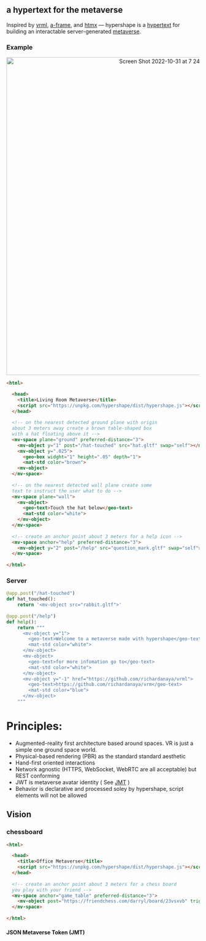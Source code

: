 ## a hypertext for the metaverse

Inspired by [vrml](https://en.wikipedia.org/wiki/VRML), [a-frame](https://aframe.io/), and [htmx](https://htmx.org/) — hypershape is a [hypertext](https://en.wikipedia.org/wiki/Hypertext) for building an interactable server-generated [metaverse](https://en.wikipedia.org/wiki/Metaverse).

### Example

<p align="center">
<img width="830" alt="Screen Shot 2022-10-31 at 7 24 40 PM" src="https://user-images.githubusercontent.com/294042/199145684-134238ec-e71b-4ad0-8316-3418fda02a5f.png">
</p>


```html
<html>

  <head>
    <title>Living Room Metaverse</title>
    <script src="https://unpkg.com/hypershape/dist/hypershape.js"></script>
  </head>
  
  <!-- on the nearest detected ground plane with origin 
  about 3 meters away create a brown table-shaped box 
  with a hat floating above it -->
  <mv-space plane="ground" preferred-distance="3">
    <mv-object y="1" post="/hat-touched" src="hat.gltf" swap="self"></mv-object>
    <mv-object y=".025">
      <geo-box widght="1" height=".05" depth="1">
      <mat-std color="brown">
    <mv-object>
  </mv-space>
        
  <!-- on the nearest detected wall plane create some 
  text to instruct the user what to do -->
  <mv-space plane="wall">
    <mv-object>
      <geo-text>Touch the hat below</geo-text>
      <mat-std color="white">
    </mv-object>
  </mv-space>
    
  <!-- create an anchor point about 3 meters for a help icon -->  
  <mv-space anchor="help" preferred-distance="3">
    <mv-object y="2" post="/help" src="question_mark.gltf" swap="self"></mv-object>
  </mv-space>
    
</html>
```

### Server

```python
@app.post("/hat-touched")
def hat_touched():
    return '<mv-object src="rabbit.gltf">'
    
@app.post("/help")
def help():
    return """
      <mv-object y="1">
        <geo-text>Welcome to a metaverse made with hypershape</geo-text>
        <mat-std color="white">
      </mv-object>
      <mv-object>
        <geo-text>for more infomation go to</geo-text>
        <mat-std color="white">
      </mv-object>
      <mv-object y="-1" href="https://github.com/richardanaya/vrml">
        <geo-text>https://github.com/richardanaya/vrm</geo-text>
        <mat-std color="blue">
      </mv-object>
    """
```

# Principles:

* Augmented-reality first architecture based around spaces. VR is just a simple one ground space world.
* Physical-based rendering (PBR) as the standard standard aesthetic
* Hand-first oriented interactions
* Network agnostic (HTTPS, WebSocket, WebRTC are all acceptable) but REST conforming
* JWT is metaverse avatar identity ( See [JMT](https://github.com/richardanaya/hypershape/blob/main/README.md#json-metaverse-token-jmt) )
* Behavior is declarative and processed soley by hypershape, script elements will not be allowed

## Vision

### chessboard 

```html
<html>

  <head>
    <title>Office Metaverse</title>
    <script src="https://unpkg.com/hypershape/dist/hypershape.js"></script>
  </head>
    
  <!-- create an anchor point about 3 meters for a chess board
  you play with your friend -->  
  <mv-space anchor="game_table" preferred-distance="3">
    <mv-object post="https://friendchess.com/darryl/board/23vsxvb" trigger="load" swap="self"></mv-object>
  </mv-space>
    
</html>
```

#### JSON Metaverse Token (JMT)
